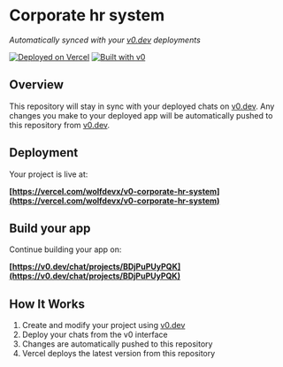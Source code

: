 # Corporate hr system

*Automatically synced with your [v0.dev](https://v0.dev) deployments*

[![Deployed on Vercel](https://img.shields.io/badge/Deployed%20on-Vercel-black?style=for-the-badge&logo=vercel)](https://vercel.com/wolfdevx/v0-corporate-hr-system)
[![Built with v0](https://img.shields.io/badge/Built%20with-v0.dev-black?style=for-the-badge)](https://v0.dev/chat/projects/BDjPuPUyPQK)

## Overview

This repository will stay in sync with your deployed chats on [v0.dev](https://v0.dev).
Any changes you make to your deployed app will be automatically pushed to this repository from [v0.dev](https://v0.dev).

## Deployment

Your project is live at:

**[https://vercel.com/wolfdevx/v0-corporate-hr-system](https://vercel.com/wolfdevx/v0-corporate-hr-system)**

## Build your app

Continue building your app on:

**[https://v0.dev/chat/projects/BDjPuPUyPQK](https://v0.dev/chat/projects/BDjPuPUyPQK)**

## How It Works

1. Create and modify your project using [v0.dev](https://v0.dev)
2. Deploy your chats from the v0 interface
3. Changes are automatically pushed to this repository
4. Vercel deploys the latest version from this repository
